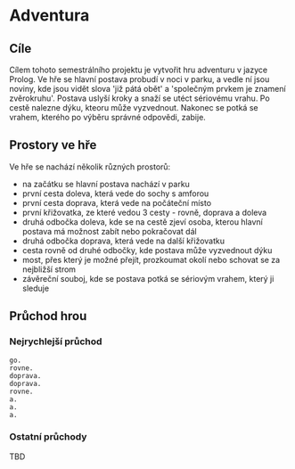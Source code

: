# Adventura
## Cíle
Cílem tohoto semestrálního projektu je vytvořit hru adventuru v jazyce Prolog. 
Ve hře se hlavní postava probudí v noci v parku, a vedle ní jsou noviny, kde jsou vidět slova 'již pátá obět' a 'společným prvkem je znamení zvěrokruhu'. 
Postava uslyší kroky a snaží se utéct sériovému vrahu. Po cestě nalezne dýku, kteoru může vyzvednout. 
Nakonec se potká se vrahem, kterého po výběru správné odpovědi, zabije.

## Prostory ve hře
Ve hře se nachází několik různých prostorů:
  * na začátku se hlavní postava nachází v parku 
  * první cesta doleva, která vede do sochy s amforou
  * první cesta doprava, která vede na počáteční místo
  * první křižovatka, ze které vedou 3 cesty - rovně, doprava a doleva
  * druhá odbočka doleva, kde se na cestě zjeví osoba, kterou hlavní postava má možnost zabít nebo pokračovat dál 
  * druhá odbočka doprava, která vede na další křižovatku 
  * cesta rovně od druhé odbočky, kde postava může vyzvednout dýku 
  * most, přes který je možné přejít, prozkoumat okolí nebo schovat se za nejbližší strom
  * závěreční souboj, kde se postava potká se sériovým vrahem, který ji sleduje
  
  ## Průchod hrou 
  ### Nejrychlejší průchod
  ```
  go. 
  rovne.
  doprava.
  doprava.
  rovne.
  a.
  a.
  a.
  ```
  
  
  ### Ostatní průchody
  TBD
  

